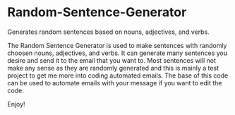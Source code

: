 # Random-Sentence-Generator
Generates random sentences based on nouns, adjectives, and verbs. 

The Random Sentence Generator is used to make sentences with randomly choosen nouns, adjectives, and verbs. It can generate many sentences you desire and send it to the email that you want to. 
Most sentences will not make any sense as they are randomly generated and this is mainly a test project to get me more into coding automated emails. 
The base of this code can be used to automate emails with your message if you want to edit the code.

Enjoy!
